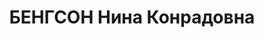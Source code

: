 ---
title: БЕНГСОН Нина Конрадовна
description: "Род. в 1905, г. Одесса, русская, обр.: незаконченное среднее, б/п. Проживала:\
  \ Москва, Малый Николопесковский пер., д. 11, кв. 14. Переводчица консульства Великобритании\
  \ в Москве \n  Арестована 17.09.1937. Обв. в шпионаже и участии в к.-р. террористической\
  \ организации. Приговор: ВК ВС СССР, 28.11.1937 – ВМН. Расстреляна 28.11.1937, г.Москва.\
  \ \n  Реабилитирована ГВП СССР 05.07.1991"
---